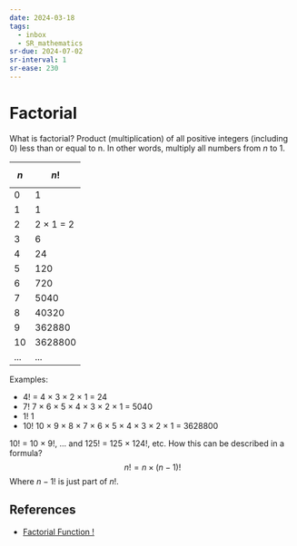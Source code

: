```yaml
---
date: 2024-03-18
tags:
  - inbox
  - SR_mathematics
sr-due: 2024-07-02
sr-interval: 1
sr-ease: 230
---
```


# Factorial

What is factorial?
&#10;
Product (multiplication) of all positive integers
(including 0) less than or equal to n. In other words, multiply all numbers from
${n}$ to 1.

| $${n}$$ | $${n!}$$  |
| ------- | --------- |
| 0       | 1         |
| 1       | 1         |
| 2       | 2 × 1 = 2 |
| 3       | 6         |
| 4       | 24        |
| 5       | 120       |
| 6       | 720       |
| 7       | 5040      |
| 8       | 40320     |
| 9       | 362880    |
| 10      | 3628800   |
| ...     | ...       |

Examples:

- ${4}!$ = 4 × 3 × 2 × 1 = 24
- ${7}!$ 7 × 6 × 5 × 4 × 3 × 2 × 1 = 5040
- ${1}!$ 1
- ${10}!$ 10 × 9 × 8 × 7 × 6 × 5 × 4 × 3 × 2 × 1 = 3628800

10! = 10 × 9!, ... and 125! = 125 × 124!, etc. How this can be described in a
formula?
&#10;
$$
{n!} = n \times (n-1)!
$$
Where ${n-1}!$ is just part of ${n!}$.

## References

- [Factorial Function !](https://www.mathsisfun.com/numbers/factorial.html)

